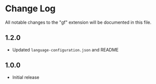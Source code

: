 # Change Log
All notable changes to the "gf" extension will be documented in this file.

## 1.2.0
- Updated `language-configuration.json` and README

## 1.0.0
- Initial release
